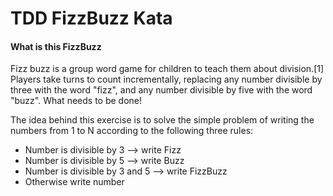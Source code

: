 # TDD FizzBuzz Kata

#### What is this FizzBuzz
Fizz buzz is a group word game for children to teach them about division.[1] Players take turns to count incrementally, replacing any number divisible by three with the word "fizz", and any number divisible by five with the word "buzz". What needs to be done!

The idea behind this exercise is to solve the simple problem of writing the numbers from 1 to N according to the following three rules:
  - Number is divisible by 3 –> write Fizz
  - Number is divisible by 5 –> write Buzz
  - Number is divisible by 3 and 5 –> write FizzBuzz
  - Otherwise write number
